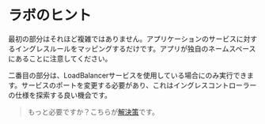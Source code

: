 # ラボのヒント

最初の部分はそれほど複雑ではありません。アプリケーションのサービスに対するイングレスルールをマッピングするだけです。アプリが独自のネームスペースにあることに注意してください。

二番目の部分は、LoadBalancerサービスを使用している場合にのみ実行できます。サービスのポートを変更する必要があり、これはイングレスコントローラーの仕様を探索する良い機会です。

> もっと必要ですか？こちらが[解決策](solution_jp.md)です。
